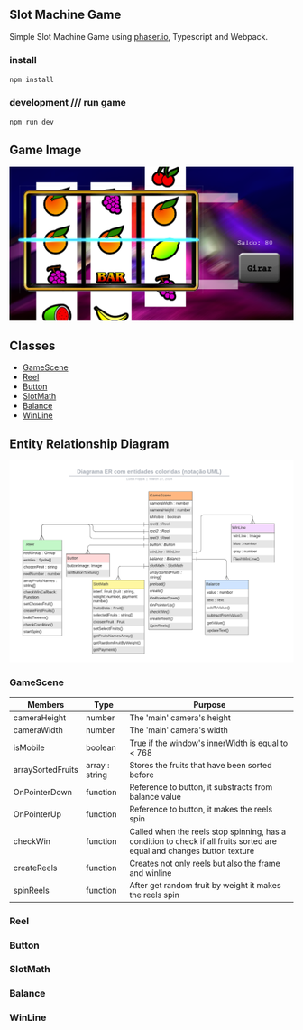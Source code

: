 Slot Machine Game
---

Simple Slot Machine Game using [phaser.io](https://phaser.io), Typescript and Webpack.

### install
```
npm install
```
### development /// run game
```
npm run dev
```
## Game Image
![Image of Game](https://github.com/Luisaarf/SlotMachine_Game/blob/main/assets/screengame.png)

## Classes

- [GameScene](#gamescene)
- [Reel](#reel)
- [Button](#button)
- [SlotMath](#slotmath)
- [Balance](#balance)
- [WinLine](#winline)

## Entity Relationship Diagram
![ER Diagram](https://github.com/Luisaarf/SlotMachine_Game/blob/main/assets/diagram.png)

### GameScene 

| Members           | Type           | Purpose                                                                                                                 |
|-------------------|----------------|-------------------------------------------------------------------------------------------------------------------------|
| cameraHeight      | number         | The 'main' camera's height                                                                                              |
| cameraWidth       | number         | The 'main' camera's width                                                                                               |
| isMobile          | boolean        | True if the window's innerWidth is equal to < 768                                                                                |
| arraySortedFruits | array : string | Stores the fruits that have been sorted before                                                                          |
| OnPointerDown     | function       | Reference to button, it substracts from balance value                                                                   |
| OnPointerUp       | function       | Reference to button, it makes the reels spin                                                                            |
| checkWin          | function       | Called when the reels stop spinning, has a condition to check if all fruits sorted are equal and changes button texture |
| createReels       | function       | Creates not only reels but also the frame and winline                                                                   |
| spinReels         | function       | After get random fruit by weight it makes the reels spin                                                                |

### Reel

### Button

### SlotMath

### Balance
### WinLine
